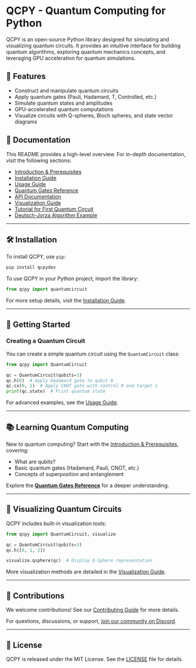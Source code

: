 # QCPY - Quantum Computing for Python

QCPY is an open-source Python library designed for simulating and visualizing quantum circuits. It provides an intuitive interface for building quantum algorithms, exploring quantum mechanics concepts, and leveraging GPU acceleration for quantum simulations.

## 📌 Features
- Construct and manipulate quantum circuits
- Apply quantum gates (Pauli, Hadamard, T, Controlled, etc.)
- Simulate quantum states and amplitudes
- GPU-accelerated quantum computations
- Visualize circuits with Q-spheres, Bloch spheres, and state vector diagrams

## 📖 Documentation
This README provides a high-level overview. For in-depth documentation, visit the following sections:

- [Introduction & Prerequisites](prerequisites.md)
- [Installation Guide](installation.md)
- [Usage Guide](usage.md)
- [Quantum Gates Reference](gates.md)
- [API Documentation](api_reference.md)
- [Visualization Guide](visualization.md)
- [Tutorial for First Quantum Circuit](tutorial.md)
- [Deutsch-Jorza Algorithm Example](deutsch-jorza.md)

---

## 🛠️ Installation

To install QCPY, use `pip`:

```sh
pip install qcpydev
```

To use QCPY in your Python project, import the library:

```python
from qcpy import quantumcircuit
```

For more setup details, visit the [Installation Guide](installation.md).

---

## 🚀 Getting Started

### Creating a Quantum Circuit

You can create a simple quantum circuit using the `QuantumCircuit` class:

```python
from qcpy import QuantumCircuit

qc = QuantumCircuit(qubits=3)
qc.h(0)  # Apply Hadamard gate to qubit 0
qc.cx(0, 1)  # Apply CNOT gate with control 0 and target 1
print(qc.state)  # Print quantum state
```

For advanced examples, see the [Usage Guide](usage.md).

---

## 📚 Learning Quantum Computing

New to quantum computing? Start with the [Introduction & Prerequisites](prerequisites.md), covering:
- What are qubits?
- Basic quantum gates (Hadamard, Pauli, CNOT, etc.)
- Concepts of superposition and entanglement

Explore the **[Quantum Gates Reference](gates.md)** for a deeper understanding.

---

## 🎨 Visualizing Quantum Circuits

QCPY includes built-in visualization tools:

```python
from qcpy import QuantumCircuit, visualize

qc = QuantumCircuit(qubits=3)
qc.h([0, 1, 2])

visualize.qsphere(qc)  # Display Q-Sphere representation
```

More visualization methods are detailed in the [Visualization Guide](visualization.md).

---

## 🤝 Contributions

We welcome contributions! See our [Contributing Guide](CONTRIBUTING.md) for more details.

For questions, discussions, or support, [join our community on Discord](https://discord.gg/jWxYXFzraK).

---

## 📜 License

QCPY is released under the MIT License. See the [LICENSE](LICENSE) file for details.
